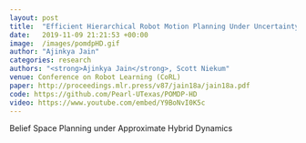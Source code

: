 ```yaml
---
layout: post
title:  "Efficient Hierarchical Robot Motion Planning Under Uncertainty and Hybrid Dynamics"
date:   2019-11-09 21:21:53 +00:00
image:  /images/pomdpHD.gif
author: "Ajinkya Jain"
categories: research
authors: "<strong>Ajinkya Jain</strong>, Scott Niekum"
venue: Conference on Robot Learning (CoRL)
paper: http://proceedings.mlr.press/v87/jain18a/jain18a.pdf
code: https://github.com/Pearl-UTexas/POMDP-HD
video: https://www.youtube.com/embed/Y9BoNvI0K5c 
---
```

Belief Space Planning under Approximate Hybrid Dynamics
